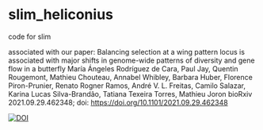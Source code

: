 # slim_heliconius

code for slim 

associated with our paper: 
 Balancing selection at a wing pattern locus is associated with major shifts in genome-wide patterns of diversity and gene flow in a butterfly
María Ángeles Rodríguez de Cara, Paul Jay, Quentin Rougemont, Mathieu Chouteau, Annabel Whibley, Barbara Huber, Florence Piron-Prunier, Renato Rogner Ramos, André V. L. Freitas, Camilo Salazar, Karina Lucas Silva-Brandão, Tatiana Texeira Torres, Mathieu Joron
bioRxiv 2021.09.29.462348; doi: https://doi.org/10.1101/2021.09.29.462348 



[![DOI](https://zenodo.org/badge/452397717.svg)](https://zenodo.org/badge/latestdoi/452397717)

